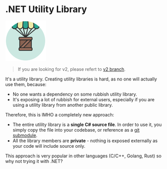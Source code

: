 # .NET Utility Library

![](icon.png)

> If you are looking for v2, please refert to [v2 branch](https://github.com/aloneguid/netbox/tree/v2).

It's a utility library. Creating utility libraries is hard, as no one will actually use them, because:

- No one wants a dependency on some rubbish utility library.
- It's exposing a lot of rubbish for external users, especially if you are using a utility library from another public library.

Therefore, this is IMHO a completely new approach:

- The entire utility library is a **single C# source file**. In order to use it, you simply copy the file into your codebase, or reference as a [git submodule](https://git-scm.com/book/en/v2/Git-Tools-Submodules).
- All the library members are **private** - nothing is exposed externally as your code will include source only.

This approach is very popular in other languages (C/C++, Golang, Rust) so why not trying it with .NET?